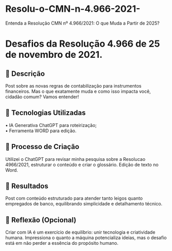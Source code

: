 # Resolu-o-CMN-n-4.966-2021-
Entenda a Resolução CMN nº 4.966/2021: O que Muda a Partir de 2025?
# Desafios da Resolução 4.966 de 25 de novembro de 2021.

## 📒 Descrição
Post sobre as novas regras de contabilização para instrumentos financeiros. Mas o que exatamente muda e como isso impacta você, cidadão comum? Vamos entender!

## 🤖 Tecnologias Utilizadas
•	IA Generativa ChatGPT para roteirização;		
•	Ferramenta WORD para edição.	
		
## 🧐 Processo de Criação
Utilizei o ChatGPT para revisar minha pesquisa sobre a Resolucao 4966/2021, estruturar o conteúdo e criar o glossário. Edição de texto no Word.

## 🚀 Resultados
Post com conteúdo estruturado para atender tanto leigos quanto empregados de banco, equilibrando simplicidade e detalhamento técnico.

## 💭 Reflexão (Opcional)
Criar com IA é um exercício de equilíbrio: unir tecnologia e criatividade humana. 
Impressiona o quanto a máquina potencializa ideias, mas o desafio está em não perder a essência do propósito humano.
